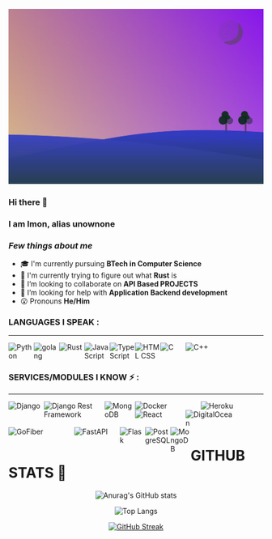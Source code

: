[![MasterHead](./main.svg)](https://github.com/unownone)
### Hi there 👋
### I am Imon, alias unownone
  
### *Few things about me*

- 🎓 I'm currently pursuing **BTech in Computer Science**
- 🌱 I'm currently trying to figure out what **Rust** is
- 👯 I’m looking to collaborate on **API Based PROJECTS**
- 🤔 I’m looking for help with **Application Backend development**
- 😮 Pronouns **He/Him**

### LANGUAGES I SPEAK :
---
<img align="left" alt="Python" width="50px" src="https://banner2.cleanpng.com/20180712/cos/kisspng-learning-to-program-using-python-programming-langu-tic-tac-toe-logo-5b47098b6cd292.0915139615313821554458.jpg" />
<img align="left" alt="golang" width="50px" src="https://go.dev/images/go-logo-white.svg" />
<img align="left" alt="Rust" width="50px" src="https://www.rust-lang.org/logos/rust-logo-256x256.png"/>
<img align="left" alt="JavaScript" width="50px" src="https://upload.wikimedia.org/wikipedia/commons/6/6a/JavaScript-logo.png" />
<img align="left" alt="TypeScript" width="50px" src="https://upload.wikimedia.org/wikipedia/commons/thumb/4/4c/Typescript_logo_2020.svg/768px-Typescript_logo_2020.svg.png?20210506173343" />
<img align="left" alt="HTML CSS" width="50px" src="http://p92.com/binaries/content/gallery/p92website/technologies/htmlcssjs-overview.png" />
<img align="left" alt="C" width="50px" src="https://upload.wikimedia.org/wikipedia/commons/thumb/1/18/C_Programming_Language.svg/1200px-C_Programming_Language.svg.png" />
<img align="left" alt="C++" width="50px" src="https://upload.wikimedia.org/wikipedia/commons/1/18/ISO_C%2B%2B_Logo.svg" />

<br />
<br />

### SERVICES/MODULES I KNOW :zap: :
---
  <img align="left" alt="Django" width="70px" src="https://static.djangoproject.com/img/logos/django-logo-negative.png" />
  <img align="left" alt="Django Rest Framework" width="120px" src="https://www.django-rest-framework.org/img/logo.png" />
  <img align="left" alt="MongoDB" width="60px" src="https://images.cms.fivetran.com/mgtdf72hs0mx/6EqChQTpjHA93FltCUKXwf/066e4052c668145acb311e8d12508c3c/MongoDB.svg?fm=jpg&w=1200&q=80&fit=fill" />
  <img align="left" alt="Docker" width="130px" src="https://upload.wikimedia.org/wikipedia/en/thumb/f/f4/Docker_logo.svg/182px-Docker_logo.svg.png" />
  <img align="left" alt="Heroku" width="120px" src="https://upload.wikimedia.org/wikipedia/commons/thumb/e/ec/Heroku_logo.svg/330px-Heroku_logo.svg.png" />
  <img align="left" alt="React" width="100px" src="https://upload.wikimedia.org/wikipedia/commons/thumb/a/a7/React-icon.svg/182px-React-icon.svg.png" />
  <img align="left" alt="DigitalOcean" width="100px" src="https://www.digitalocean.com/_next/static/media/logo.87a8f3b8.svg" />
  <img align="left" alt="GoFiber" width="130px" src="https://gofiber.io/assets/images/logo.svg" />
 <br/>
  <img align="left" alt="FastAPI" width="90px" src="https://fastapi.tiangolo.com/img/logo-margin/logo-teal.png"/>
  <img align="left" alt="Flask" width="50px" src="https://www.kindpng.com/picc/m/188-1882416_flask-python-logo-hd-png-download.png"/>
    <img align="left" alt="PostgreSQL" width="50px" src="https://wiki.postgresql.org/images/thumb/a/a4/PostgreSQL_logo.3colors.svg/540px-PostgreSQL_logo.3colors.svg.png" />
  <img align="left" alt="MongoDB" width="40px" src="https://images.cms.fivetran.com/mgtdf72hs0mx/6EqChQTpjHA93FltCUKXwf/066e4052c668145acb311e8d12508c3c/MongoDB.svg?fm=jpg&w=1200&q=80&fit=fill" />
<br/>
<br/>  


# GITHUB STATS 📃
<div align="center">
 
![Anurag's GitHub stats](https://github-readme-stats.vercel.app/api?username=unownone&show_icons=true&theme=onelight)
 
![Top Langs](https://github-readme-stats.vercel.app/api/top-langs/?username=unownone&show_icons=true&theme=onelight)  

[![GitHub Streak](http://github-readme-streak-stats.herokuapp.com?user=unownone&theme=github-light&date_format=M%20j%5B%2C%20Y%5D)](https://git.io/streak-stats)
